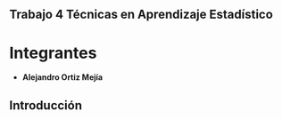 ## Trabajo 4 Técnicas en Aprendizaje Estadístico

# **Integrantes**

- **Alejandro Ortiz Mejía**

## **Introducción** 



